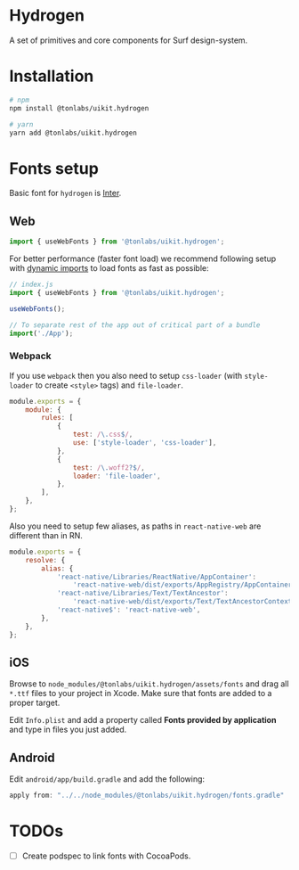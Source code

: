 # Hydrogen

A set of primitives and core components for Surf design-system.

# Installation

```sh
# npm
npm install @tonlabs/uikit.hydrogen

# yarn
yarn add @tonlabs/uikit.hydrogen
```

# Fonts setup

Basic font for `hydrogen` is [Inter](https://rsms.me/inter/).

## Web

```ts
import { useWebFonts } from '@tonlabs/uikit.hydrogen';
```

For better performance (faster font load) we recommend following setup with [dynamic imports](https://webpack.js.org/guides/code-splitting/#dynamic-imports) to load fonts as fast as possible:

```ts
// index.js
import { useWebFonts } from '@tonlabs/uikit.hydrogen';

useWebFonts();

// To separate rest of the app out of critical part of a bundle
import('./App');
```

### Webpack

If you use `webpack` then you also need to setup `css-loader` (with `style-loader` to create `<style>` tags) and `file-loader`.

```js
module.exports = {
    module: {
        rules: [
            {
                test: /\.css$/,
                use: ['style-loader', 'css-loader'],
            },
            {
                test: /\.woff2?$/,
                loader: 'file-loader',
            },
        ],
    },
};
```

Also you need to setup few aliases, as paths in `react-native-web` are different than in RN.

```js
module.exports = {
    resolve: {
        alias: {
            'react-native/Libraries/ReactNative/AppContainer':
                'react-native-web/dist/exports/AppRegistry/AppContainer',
            'react-native/Libraries/Text/TextAncestor':
                'react-native-web/dist/exports/Text/TextAncestorContext',
            'react-native$': 'react-native-web',
        },
    },
};
```

## iOS

Browse to `node_modules/@tonlabs/uikit.hydrogen/assets/fonts` and drag all `*.ttf` files to your project in Xcode. Make sure that fonts are added to a proper target.

Edit `Info.plist` and add a property called **Fonts provided by application** and type in files you just added.

## Android

Edit `android/app/build.gradle` and add the following:

```groovy
apply from: "../../node_modules/@tonlabs/uikit.hydrogen/fonts.gradle"
```

# TODOs

-   [ ] Create podspec to link fonts with CocoaPods.
